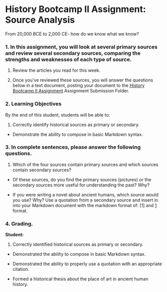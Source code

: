 # History Bootcamp II Assignment: Source Analysis

From 20,000 BCE to 2,000 CE- how do we know what we know? 

### 1. In this assignment, you will look at several primary sources and review several secondary sources, comparing the strengths and weaknesses of each type of source. 

1.  Review the articles you read for this week. 

2. Once you've reviewed these sources, you will answer the questions below in a text document, posting your document to the [History Bootcamp II Assignment](https://normandale.ims.mnscu.edu) Assignment Submission Folder. 

### 2. Learning Objectives

By the end of this student, students will be able to: 

1. Correctly identify historical sources as primary or secondary. 

* Demonstrate the ability to compose in basic Markdown syntax. 


### 3. In complete sentences, please answer the following questions. 

1. Which of the four sources contain primary sources and which sources contain secondary sources? 

* Of these sources, do you find the primary sources (pictures) or the secondary sources more useful for understanding the past? Why? 

* If you were writing a novel about ancient humans, which source would you use? Why? Use a quotation from a secondary source and insert in into your Markdown document with the markdown format of: [1] and [1](citation) format. 

### 4. Grading.

**Student:**

1. Correctly identified historical sources as primary or secondary. 

* Demonstrated the ability to compose in basic Markdown syntax. 

* Demonstrated the ability to properly use a quotation with an appropriate citation. 

* Formed a historical thesis about the place of art in ancient human history. 